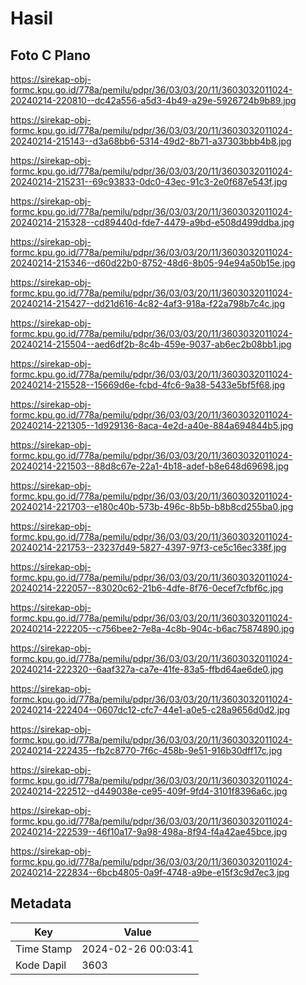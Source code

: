 # Hasil

## Foto C Plano

https://sirekap-obj-formc.kpu.go.id/778a/pemilu/pdpr/36/03/03/20/11/3603032011024-20240214-220810--dc42a556-a5d3-4b49-a29e-5926724b9b89.jpg

https://sirekap-obj-formc.kpu.go.id/778a/pemilu/pdpr/36/03/03/20/11/3603032011024-20240214-215143--d3a68bb6-5314-49d2-8b71-a37303bbb4b8.jpg

https://sirekap-obj-formc.kpu.go.id/778a/pemilu/pdpr/36/03/03/20/11/3603032011024-20240214-215231--69c93833-0dc0-43ec-91c3-2e0f687e543f.jpg

https://sirekap-obj-formc.kpu.go.id/778a/pemilu/pdpr/36/03/03/20/11/3603032011024-20240214-215328--cd89440d-fde7-4479-a9bd-e508d499ddba.jpg

https://sirekap-obj-formc.kpu.go.id/778a/pemilu/pdpr/36/03/03/20/11/3603032011024-20240214-215346--d60d22b0-8752-48d6-8b05-94e94a50b15e.jpg

https://sirekap-obj-formc.kpu.go.id/778a/pemilu/pdpr/36/03/03/20/11/3603032011024-20240214-215427--dd21d616-4c82-4af3-918a-f22a798b7c4c.jpg

https://sirekap-obj-formc.kpu.go.id/778a/pemilu/pdpr/36/03/03/20/11/3603032011024-20240214-215504--aed6df2b-8c4b-459e-9037-ab6ec2b08bb1.jpg

https://sirekap-obj-formc.kpu.go.id/778a/pemilu/pdpr/36/03/03/20/11/3603032011024-20240214-215528--15669d6e-fcbd-4fc6-9a38-5433e5bf5f68.jpg

https://sirekap-obj-formc.kpu.go.id/778a/pemilu/pdpr/36/03/03/20/11/3603032011024-20240214-221305--1d929136-8aca-4e2d-a40e-884a694844b5.jpg

https://sirekap-obj-formc.kpu.go.id/778a/pemilu/pdpr/36/03/03/20/11/3603032011024-20240214-221503--88d8c67e-22a1-4b18-adef-b8e648d69698.jpg

https://sirekap-obj-formc.kpu.go.id/778a/pemilu/pdpr/36/03/03/20/11/3603032011024-20240214-221703--e180c40b-573b-496c-8b5b-b8b8cd255ba0.jpg

https://sirekap-obj-formc.kpu.go.id/778a/pemilu/pdpr/36/03/03/20/11/3603032011024-20240214-221753--23237d49-5827-4397-97f3-ce5c16ec338f.jpg

https://sirekap-obj-formc.kpu.go.id/778a/pemilu/pdpr/36/03/03/20/11/3603032011024-20240214-222057--83020c62-21b6-4dfe-8f76-0ecef7cfbf6c.jpg

https://sirekap-obj-formc.kpu.go.id/778a/pemilu/pdpr/36/03/03/20/11/3603032011024-20240214-222205--c756bee2-7e8a-4c8b-904c-b6ac75874890.jpg

https://sirekap-obj-formc.kpu.go.id/778a/pemilu/pdpr/36/03/03/20/11/3603032011024-20240214-222320--6aaf327a-ca7e-41fe-83a5-ffbd64ae6de0.jpg

https://sirekap-obj-formc.kpu.go.id/778a/pemilu/pdpr/36/03/03/20/11/3603032011024-20240214-222404--0607dc12-cfc7-44e1-a0e5-c28a9656d0d2.jpg

https://sirekap-obj-formc.kpu.go.id/778a/pemilu/pdpr/36/03/03/20/11/3603032011024-20240214-222435--fb2c8770-7f6c-458b-9e51-916b30dff17c.jpg

https://sirekap-obj-formc.kpu.go.id/778a/pemilu/pdpr/36/03/03/20/11/3603032011024-20240214-222512--d449038e-ce95-409f-9fd4-3101f8396a6c.jpg

https://sirekap-obj-formc.kpu.go.id/778a/pemilu/pdpr/36/03/03/20/11/3603032011024-20240214-222539--46f10a17-9a98-498a-8f94-f4a42ae45bce.jpg

https://sirekap-obj-formc.kpu.go.id/778a/pemilu/pdpr/36/03/03/20/11/3603032011024-20240214-222834--6bcb4805-0a9f-4748-a9be-e15f3c9d7ec3.jpg


## Metadata

| Key        | Value               |
| ---------- | ------------------- |
| Time Stamp | 2024-02-26 00:03:41 |
| Kode Dapil | 3603                |



